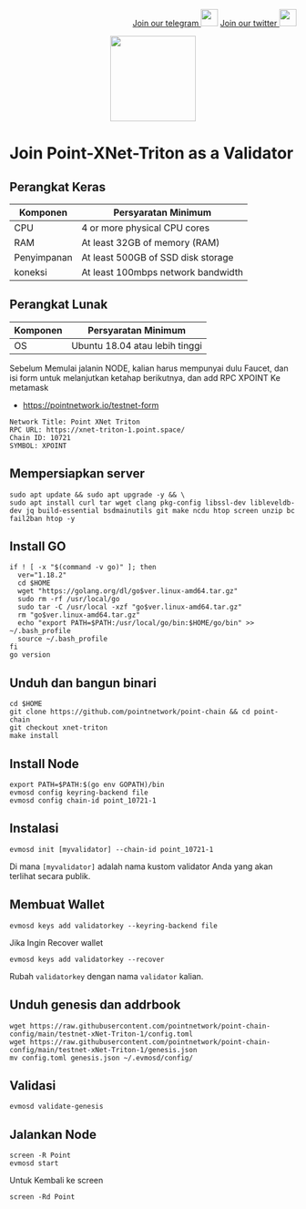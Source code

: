 <p style="font-size:14px" align="right">
<a href="https://t.me/BeritaCryptoo" target="_blank">Join our telegram <img src="https://user-images.githubusercontent.com/50621007/183283867-56b4d69f-bc6e-4939-b00a-72aa019d1aea.png" width="30"/></a>
<a href="https://twitter.com/BeritaCryptoo" target="_blank">Join our twitter <img src="https://user-images.githubusercontent.com/108946833/184274157-08210464-fa03-493d-b01c-2420c67a524f.jpg" width="30"/></a>
</p>
 
<p align="center">
  <img height="150" height="auto" src="https://user-images.githubusercontent.com/108946833/185566136-53e35398-2c9c-4eb3-99af-b93d150ab885.jpg">
</p>


# Join Point-XNet-Triton as a Validator
## Perangkat Keras

|  Komponen |  Persyaratan Minimum |
| ------------ | ------------ |
| CPU  | 4 or more physical CPU cores  |
| RAM | At least 32GB of memory (RAM) |
| Penyimpanan  | At least 500GB of SSD disk storage |
| koneksi | At least 100mbps network bandwidth |

## Perangkat Lunak

|Komponen | Persyaratan Minimum |
| ------------ | ------------ |
| OS | Ubuntu 18.04 atau lebih tinggi | 

 Sebelum Memulai jalanin NODE, kalian harus mempunyai dulu Faucet, dan isi form untuk melanjutkan ketahap berikutnya, dan add RPC XPOINT Ke metamask
- https://pointnetwork.io/testnet-form
```console 
Network Title: Point XNet Triton
RPC URL: https://xnet-triton-1.point.space/
Chain ID: 10721
SYMBOL: XPOINT
```

## Mempersiapkan server
```console 
sudo apt update && sudo apt upgrade -y && \
sudo apt install curl tar wget clang pkg-config libssl-dev libleveldb-dev jq build-essential bsdmainutils git make ncdu htop screen unzip bc fail2ban htop -y
```
## Install GO
```console 
if ! [ -x "$(command -v go)" ]; then
  ver="1.18.2"
  cd $HOME
  wget "https://golang.org/dl/go$ver.linux-amd64.tar.gz"
  sudo rm -rf /usr/local/go
  sudo tar -C /usr/local -xzf "go$ver.linux-amd64.tar.gz"
  rm "go$ver.linux-amd64.tar.gz"
  echo "export PATH=$PATH:/usr/local/go/bin:$HOME/go/bin" >> ~/.bash_profile
  source ~/.bash_profile
fi
go version
```
## Unduh dan bangun binari
```console
cd $HOME
git clone https://github.com/pointnetwork/point-chain && cd point-chain
git checkout xnet-triton
make install
```
## Install Node
```console
export PATH=$PATH:$(go env GOPATH)/bin
evmosd config keyring-backend file
evmosd config chain-id point_10721-1
```
## Instalasi
```console
evmosd init [myvalidator] --chain-id point_10721-1
```
Di mana `[myvalidator]` adalah nama kustom validator Anda yang akan terlihat secara publik.
## Membuat Wallet 
```console
evmosd keys add validatorkey --keyring-backend file
```
Jika Ingin Recover wallet
```console
evmosd keys add validatorkey --recover
```
Rubah `validatorkey` dengan nama `validator` kalian.

## Unduh genesis dan addrbook
```console
wget https://raw.githubusercontent.com/pointnetwork/point-chain-config/main/testnet-xNet-Triton-1/config.toml
wget https://raw.githubusercontent.com/pointnetwork/point-chain-config/main/testnet-xNet-Triton-1/genesis.json
mv config.toml genesis.json ~/.evmosd/config/
```
## Validasi
```console
evmosd validate-genesis
```
## Jalankan Node
```console
screen -R Point
evmosd start
```
Untuk Kembali ke screen 
```console
screen -Rd Point
```
